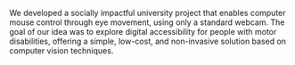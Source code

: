 We developed a socially impactful university project that enables computer mouse control through eye movement, using only a standard webcam. The goal of our idea was to explore digital accessibility for people with motor disabilities, offering a simple, low-cost, and non-invasive solution based on computer vision techniques.